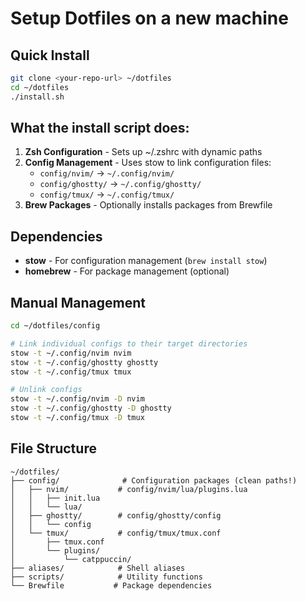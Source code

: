 # Setup Dotfiles on a new machine

## Quick Install
```bash
git clone <your-repo-url> ~/dotfiles
cd ~/dotfiles
./install.sh
```

## What the install script does:
1. **Zsh Configuration** - Sets up ~/.zshrc with dynamic paths
2. **Config Management** - Uses stow to link configuration files:
   - `config/nvim/` → `~/.config/nvim/`
   - `config/ghostty/` → `~/.config/ghostty/`  
   - `config/tmux/` → `~/.config/tmux/`
3. **Brew Packages** - Optionally installs packages from Brewfile

## Dependencies
- **stow** - For configuration management (`brew install stow`)
- **homebrew** - For package management (optional)

## Manual Management
```bash
cd ~/dotfiles/config

# Link individual configs to their target directories
stow -t ~/.config/nvim nvim
stow -t ~/.config/ghostty ghostty  
stow -t ~/.config/tmux tmux

# Unlink configs
stow -t ~/.config/nvim -D nvim
stow -t ~/.config/ghostty -D ghostty
stow -t ~/.config/tmux -D tmux
```

## File Structure
```
~/dotfiles/
├── config/              # Configuration packages (clean paths!)
│   ├── nvim/           # config/nvim/lua/plugins.lua
│   │   ├── init.lua
│   │   └── lua/
│   ├── ghostty/        # config/ghostty/config
│   │   └── config
│   └── tmux/           # config/tmux/tmux.conf
│       ├── tmux.conf
│       └── plugins/
│           └── catppuccin/
├── aliases/            # Shell aliases
├── scripts/            # Utility functions  
└── Brewfile           # Package dependencies
```
